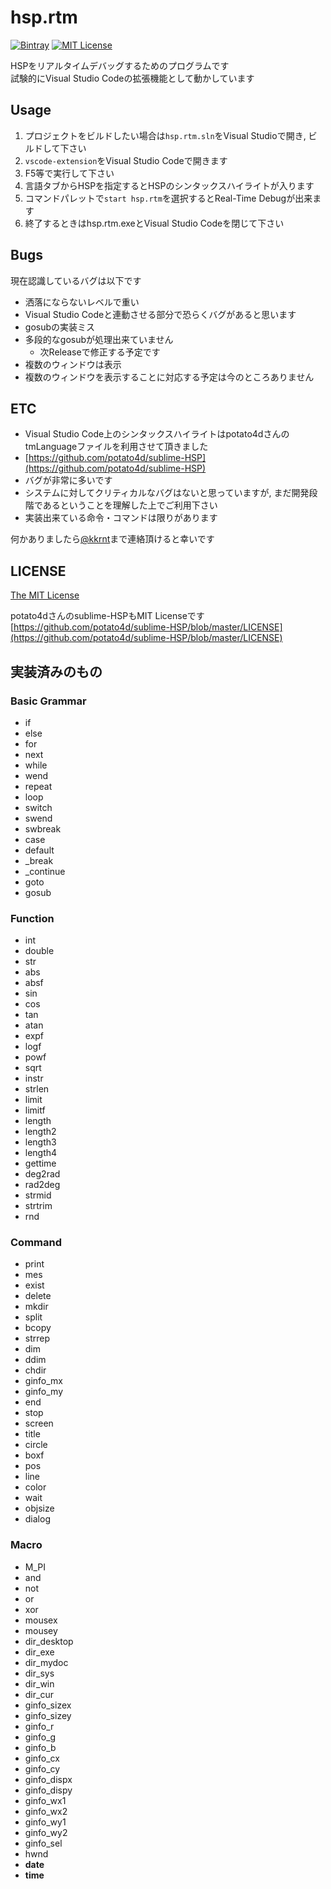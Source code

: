 # hsp.rtm
[![Bintray](https://img.shields.io/badge/Download-0.1.3-green.svg)](https://github.com/kkrnt/hsp.rtm/releases/download/v0.1.3/hsp.rtm_v0.1.3.zip) [![MIT License](http://img.shields.io/badge/license-MIT-blue.svg?style=flat)](https://github.com/kkrnt/hsp.rtm/blob/master/LICENSE)  

HSPをリアルタイムデバッグするためのプログラムです  
試験的にVisual Studio Codeの拡張機能として動かしています

## Usage
1. プロジェクトをビルドしたい場合は```hsp.rtm.sln```をVisual Studioで開き, ビルドして下さい
2. ```vscode-extension```をVisual Studio Codeで開きます
3. F5等で実行して下さい
4. 言語タブからHSPを指定するとHSPのシンタックスハイライトが入ります
5. コマンドパレットで```start hsp.rtm```を選択するとReal-Time Debugが出来ます
6. 終了するときはhsp.rtm.exeとVisual Studio Codeを閉じて下さい

## Bugs
現在認識しているバグは以下です
- 洒落にならないレベルで重い
 - Visual Studio Codeと連動させる部分で恐らくバグがあると思います
- gosubの実装ミス
 - 多段的なgosubが処理出来ていません
   - 次Releaseで修正する予定です
- 複数のウィンドウは表示
 - 複数のウィンドウを表示することに対応する予定は今のところありません

## ETC
- Visual Studio Code上のシンタックスハイライトはpotato4dさんのtmLanguageファイルを利用させて頂きました
 - [https://github.com/potato4d/sublime-HSP](https://github.com/potato4d/sublime-HSP)
- バグが非常に多いです  
 - システムに対してクリティカルなバグはないと思っていますが, まだ開発段階であるということを理解した上でご利用下さい
- 実装出来ている命令・コマンドは限りがあります

何かありましたら[@kkrnt](https://twitter.com/kkrnt)まで連絡頂けると幸いです

## LICENSE
[The MIT License](https://github.com/kkrnt/hsp.rtm/blob/master/LICENSE)
  
potato4dさんのsublime-HSPもMIT Licenseです  
[https://github.com/potato4d/sublime-HSP/blob/master/LICENSE](https://github.com/potato4d/sublime-HSP/blob/master/LICENSE)

## 実装済みのもの
### Basic Grammar
- if
- else
- for
- next
- while
- wend
- repeat
- loop
- switch
- swend
- swbreak
- case
- default
- _break
- _continue
- goto
- gosub

### Function
- int
- double
- str
- abs
- absf
- sin
- cos
- tan
- atan
- expf
- logf
- powf
- sqrt
- instr
- strlen
- limit
- limitf
- length
- length2
- length3
- length4
- gettime
- deg2rad
- rad2deg
- strmid
- strtrim
- rnd

### Command
- print
- mes
- exist
- delete
- mkdir
- split
- bcopy
- strrep
- dim
- ddim
- chdir
- ginfo_mx
- ginfo_my
- end
- stop
- screen
- title
- circle
- boxf
- pos
- line
- color
- wait
- objsize
- dialog

### Macro
- M_PI
- and
- not
- or
- xor
- mousex
- mousey
- dir_desktop
- dir_exe
- dir_mydoc
- dir_sys
- dir_win
- dir_cur
- ginfo_sizex
- ginfo_sizey
- ginfo_r
- ginfo_g
- ginfo_b
- ginfo_cx
- ginfo_cy
- ginfo_dispx
- ginfo_dispy
- ginfo_wx1
- ginfo_wx2
- ginfo_wy1
- ginfo_wy2
- ginfo_sel
- hwnd
- __date__
- __time__
